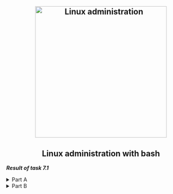 <h2 align="center"> 
  <img alt="Linux administration" src="https://d3mxt5v3yxgcsr.cloudfront.net/courses/2352/course_2352_image.png?v=1639360962" width="350"> 
</h2>
<h2 align="center"> Linux administration with bash </h2>

***Result of task 7.1*** <br>

<details><summary>Part A</summary><br>
1. Create a script that uses the following keys: <br> 
  - When starting without parameters, it will display a list of possible keys and their description. <br>
  - The --all key displays the IP addresses and symbolic names of all hosts in the current subnet. <br>
  - The --target key displays a list of open system TCP ports. <br>
The code that performs the functionality of each of the subtasks must be placed in a separate function. <br>
	
```
#!/bin/bash

#When starting without parameters, it will display a list of possible keys and their description. 
if [[ "$#" == "0" ]]
then
	echo "Actial arguments for this script:"
	echo -e "\033[33m To displays the IP addresses and symbolic names of all hosts in the current subnet use --all key."
	echo -e "\033[35m To displays a list of open system TCP ports use --target key."
	echo -e "\033[0m"
	exit 0
fi

#Function of listenong TCP ports on host
function list_ports
{
	echo "This TCP-ports are open:"
	ss -at | sort -h
}

#Function of displaying ip-addresses and names in network
function scannet 
{
	#function for check if NMAP is installed
	test -e /usr/bin/nmap
	if [[ "$?" == "0" ]]
	then
		echo "NMAP is installed. Scan network now..."
	else
		echo "NMAP is not installed. Install NMAP now..."
		sudo apt install nmap -y
	fi

#Scan network with NMAP
	echo "Next hosts are located on this network"
	nmap -sP 192.168.83.*/24 
}

#Check input parametrs
if [[ "$1" == "--target" ]]
then 
	list_ports
elif [[ "$1" == "--all" ]]
then
	scannet
fi
```
  <img alt="" src="https://github.com/zinchenko-ihor/DevOps_online_Kyiv_2021Q4/blob/master/m7/Task7.1/IMG/result_A.png"><br>
	
</details>

<details><summary>Part B</summary><br>
1. Using Apache log example create a script to answer the following questions: <br>
  - From which ip were the most requests? <br>
  - What is the most requested page? <br>
  - How many requests were there from each ip? <br>
  - What non-existent pages were clients referred to? <br>
  - What time did site get the most requests? <br>
  - What search bots have accessed the site? (UA + IP) <br>
	
```
#!/bin/bash

#Show from which ip were the most requests
echo "1. This ip-address completed the most request:"
	less /home/devops/Task7.1/apache_logs.txt | cut -d' ' -f1 | sort | uniq -c | sort -n | tail -n 1

#Show what is the most requested page?
echo "2. This TOP 5 pages is the most requested:"
	tail -5000 /home/devops/Task7.1/apache_logs.txt | awk '{print $7}' | sort | uniq -c | sort -rn | head -5

#How many requests were there from each ip?
echo "3. The following number of requests were made from each ip address:"
	less /home/devops/Task7.1/apache_logs.txt | cut -d' ' -f1 | sort | uniq -c

#What non-existent pages were clients referred to?
echo "4. The number of non-existent pages that clients referred to:"
	grep "error404 " /home/devops/Task7.1/apache_logs.txt | awk '{print $7}' | cut -d ' ' -f 7 | sort | uniq -c | sort -nr

# What time did site get the most requests? 
echo "5. The site received the most requests at this time:"
	less /home/devops/Task7.1/apache_logs.txt | awk '{print $4}' |tr -d '[' | sort | uniq -c | sort -gr | head -n 10

# What search bots have accessed the site? (UA + IP)?
echo "6. Such search bots visited the site"
	grep "bot" /home/devops/Task7.1/apache_logs.txt | awk -F\" '{ print $6 }' | sort | uniq -c | head -n 10
```
	
  <img alt="" src="https://github.com/zinchenko-ihor/DevOps_online_Kyiv_2021Q4/blob/master/m7/Task7.1/IMG/result_B.png"><br>
</details>

